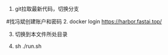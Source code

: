 1. git拉取最新代码，切换分支

#找冯斌创建账户和密码
2. docker login https://harbor.fastai.top/

3. 切换到本文件所处目录

4. sh ./run.sh